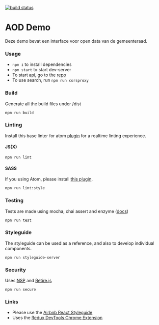 [![build status](https://gitlab.com/argu/aod_demo/badges/master/build.svg)](https://gitlab.com/arguweb/aod_demo/commits/master)

# AOD Demo
Deze demo bevat een interface voor open data van de gemeenteraad.

### Usage

* `npm i` to install dependencies
* `npm start` to start dev-server
* To start api, go to the [repo](https://bitbucket.org/arguweb/od_api_generator/)
* To use search, run `npm run corsproxy`

### Build

Generate all the build files under /dist

```
npm run build
```

### Linting
Install this base linter for atom [plugin](https://atom.io/packages/linter) for a realtime linting experience.

#### JS(X)
```
npm run lint
```

#### SASS
If you using Atom, please install [this plugin](https://atom.io/packages/linter-sass-lint).
```
npm run lint:style
```

### Testing

Tests are made using mocha, chai assert and enzyme ([docs](http://airbnb.io/enzyme/docs/api/index.html))

```
npm run test
```

### Styleguide
The styleguide can be used as a reference, and also to develop individual components.

```
npm run styleguide-server
```

### Security
Uses [NSP](https://github.com/nodesecurity/nsp) and [Retire.js](https://github.com/RetireJS/retire.js)
```
npm run secure
```

### Links
- Please use the [Airbnb React Styleguide](https://github.com/airbnb/javascript/tree/master/react)
- Uses the [Redux DevTools Chrome Extension](https://chrome.google.com/webstore/detail/redux-devtools/lmhkpmbekcpmknklioeibfkpmmfibljd)
